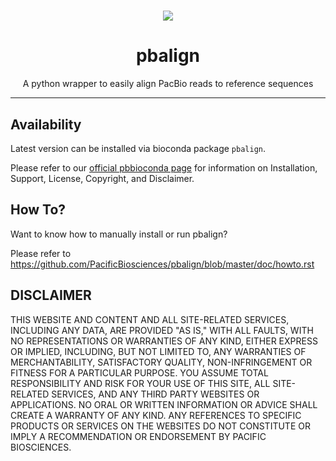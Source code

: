 <h1 align="center"><img src="http://www.pacb.com/wp-content/themes/pacific-biosciences/img/pacific-biosciences-logo-mobile.svg"/></h1>
<h1 align="center">pbalign</h1>
<p align="center">A python wrapper to easily align PacBio reads to reference sequences</p>

***

## Availability
Latest version can be installed via bioconda package `pbalign`.

Please refer to our [official pbbioconda page](https://github.com/PacificBiosciences/pbbioconda)
for information on Installation, Support, License, Copyright, and Disclaimer.


## How To?
Want to know how to manually install or run pbalign?

Please refer to https://github.com/PacificBiosciences/pbalign/blob/master/doc/howto.rst

DISCLAIMER
----------
THIS WEBSITE AND CONTENT AND ALL SITE-RELATED SERVICES, INCLUDING ANY DATA, ARE PROVIDED "AS IS," WITH ALL FAULTS, WITH NO REPRESENTATIONS OR WARRANTIES OF ANY KIND, EITHER EXPRESS OR IMPLIED, INCLUDING, BUT NOT LIMITED TO, ANY WARRANTIES OF MERCHANTABILITY, SATISFACTORY QUALITY, NON-INFRINGEMENT OR FITNESS FOR A PARTICULAR PURPOSE. YOU ASSUME TOTAL RESPONSIBILITY AND RISK FOR YOUR USE OF THIS SITE, ALL SITE-RELATED SERVICES, AND ANY THIRD PARTY WEBSITES OR APPLICATIONS. NO ORAL OR WRITTEN INFORMATION OR ADVICE SHALL CREATE A WARRANTY OF ANY KIND. ANY REFERENCES TO SPECIFIC PRODUCTS OR SERVICES ON THE WEBSITES DO NOT CONSTITUTE OR IMPLY A RECOMMENDATION OR ENDORSEMENT BY PACIFIC BIOSCIENCES.
